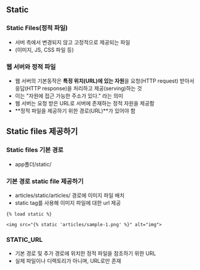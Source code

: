 ## Static

### Static Files(정적 파일)
- 서버 측에서 변경되지 않고 고정적으로 제공되는 파일
- (이미지, JS, CSS 파일 등)

### 웹 서버와 정적 파일
- 웹 서버의 기본동작은 **특정 위치(URL)에 있는 자원**을 요청(HTTP request) 받아서 응답(HTTP response)을 처리하고 제공(serving)하는 것
- 이는 "자원에 접근 가능한 주소가 있다." 라는 의미
- 웹 서버는 요청 받은 URL로 서버에 존재하는 정적 자원을 제공함
- **정적 파일을 제공하기 위한 경로(URL)**가 있어야 함


## Static files 제공하기

### Static files 기본 경로
- app폴더/static/

### 기본 경로 static file 제공하기
- articles/static/articles/ 경로에 이미지 파일 배치
- static tag를 사용해 이미지 파일에 대한 url 제공
```
{% load static %}

<img src="{% static 'articles/sample-1.png' %}" alt="img">
```

### STATIC_URL
- 기본 경로 및 추가 경로에 위치한 정적 파일을 참조하기 위한 URL
- 실제 파일이나 디렉토리가 아니며, URL로만 존재




